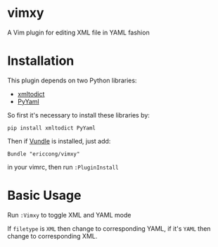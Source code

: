 # vimxy
A Vim plugin for editing XML file in YAML fashion

# Installation
This plugin depends on two Python libraries:
- [xmltodict](https://github.com/martinblech/xmltodict)
- [PyYaml](https://github.com/yaml/pyyaml)

So first it's necessary to install these libraries by:

`pip install xmltodict PyYaml`

Then if [Vundle](https://github.com/gmarik/Vundle.vim) is installed, just add:

`Bundle "ericcong/vimxy"`

in your vimrc, then run `:PluginInstall`

# Basic Usage
Run `:Vimxy` to toggle XML and YAML mode

If `filetype` is `XML` then change to corresponding YAML, if it's `YAML` then change to corresponding XML.